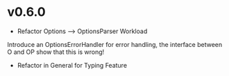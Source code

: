 # v0.6.0

* Refactor Options --> OptionsParser Workload

Introduce an OptionsErrorHandler for error handling, the interface between O and OP show that this is wrong!

* Refactor in General for Typing Feature


